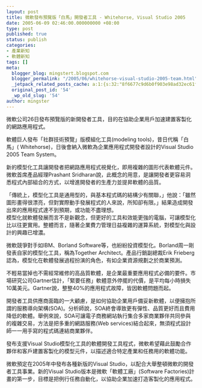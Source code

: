 ```yaml
---
layout: post
title: 微軟發布預覽版「白馬」開發者工具 - Whitehorse, Visual Studio 2005
date: 2005-06-09 02:46:00.000000000 +08:00
type: post
published: true
status: publish
categories:
- 產業新知
- 軟體新知
tags: []
meta:
  blogger_blog: mingstert.blogspot.com
  blogger_permalink: "/2005/06/whitehorse-visual-studio-2005-team.html"
  _jetpack_related_posts_cache: a:1:{s:32:"8f6677c9d6b0f903e98ad32ec61f8deb";a:2:{s:7:"expires";i:1456283284;s:7:"payload";a:3:{i:0;a:1:{s:2:"id";i:84;}i:1;a:1:{s:2:"id";i:265;}i:2;a:1:{s:2:"id";i:85;}}}}
  original_post_id: '54'
  _wp_old_slug: '54'
author: mingster
---
```


<p>微軟公司26日發布預覽版的新開發者工具，目的在協助企業用戶加速建置客製化的網路應用程式。</p>
<p>軟體巨人發布「社群技術預覽」版模組化工具(modeling tools)，昔日代稱「白馬」( Whitehorse)，日後會納入微軟為企業應用程式開發者設計的Visual Studio 2005 Team System。</p>
<p>新的模型化工具讓開發者把網路應用程式視覺化，即用複雜的圖形代表軟體元件。微軟首席產品經理Prashant Sridharan說，此概念的用意，是讓開發者更容易洞悉程式內部組合的方式，以增進開發者的生產力並提昇軟體的品質。</p>
<p>「傳統上，模型化工具是通用型的，與基本程式碼的結構少有關聯，」他說：「雖然圖形畫得很漂亮，但對實際動手發展程式的人來說，所知卻有限。」結果造成開發出來的應用程式達不到預期，或功能不盡理想。<br />模型化就軟體發展而言不是新觀念，但更好的工具和效能更強的電腦，可讓模型化比以往更實用。整體而言，隨著企業費力管理日益複雜的運算系統，對模型化與設計的興趣已增濃。</p>
<p>微軟競爭對手如IBM、Borland Software等，也紛紛投資模型化。Borland周一剛發表自家的模型化工具，稱為Together Architect。產品行銷副總裁Erik Frieberg認為，模型化在軟體發展過程扮演的角色，有如企業資源規劃之於商業預測。</p>
<p>不輕易當掉也不需經常維修的高品質軟體，是企業最重要應用程式必備的要件。市場研究公司Gartner估計，「緊要任務」軟體意外停擺的代價，是平均每小時損失10萬美元。Gartner說，整整40%的應用程式故障，皆因軟體問題而起。</p>
<p>開發者工具供應商面臨的一大顧慮，是如何協助企業用戶備妥新軟體，以便擁抱所謂的服務導向架構(SOA)。分析師說，SOA終會導致更有彈性、品質更好而且費用降低的軟體。舉例來說，SOA可讓電子商務網站執行集合多家商業夥伴共同參與的複雜交易，方法是把多重的網路服務(Web services)結合起來，無須程式設計師一一用手寫的程式碼連結商業夥伴。</p>
<p>發布支援Visual Studio模型化工具的軟體開發工具程式，微軟希望藉此鼓勵合作夥伴和客戶建置客製化的模型元件，以描述適合特定產業和任務用的軟體功能。</p>
<p>微軟預定在2005年中發布各種新版的Visual Studio，以配合大舉整頓微軟的開發者工具事業。新的Visual Studio版本是微軟「軟體工廠」(Software Factories)計畫的第一步，目標是把例行任務自動化，以協助企業加速打造客製化的應用程式。</p>

